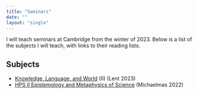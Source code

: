 ```yaml
---
title: "Seminars"
date: ""
layout: "single"
---
```


I will teach seminars at Cambridge from the winter of 2023. Below is a list of the subjects I will teach, with links to their reading lists. 

## Subjects 

- [Knowledge, Language, and World](klw/) (II) (Lent 2023)
- [HPS II Epistemology and Metaphysics of Science](ems/) (Michaelmas 2022)